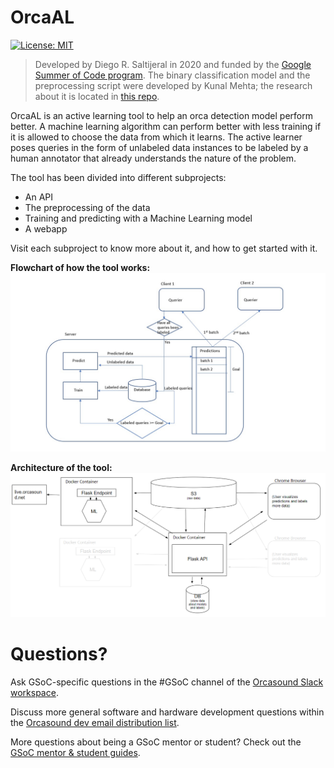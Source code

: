 # OrcaAL

[![License: MIT](https://img.shields.io/badge/License-MIT-yellow.svg)](https://github.com/orcasound/orcaal/blob/master/LICENSE)

> Developed by Diego R. Saltijeral in 2020 and funded by the [Google Summer of Code program](https://summerofcode.withgoogle.com/). The binary classification model and the preprocessing script were developed by Kunal Mehta; the research about it is located in [this repo](https://github.com/orcasound/orcaal-research).

OrcaAL is an active learning tool to help an orca detection model perform better. A machine learning algorithm can perform better with less training if it is allowed to choose the data from which it learns. The active learner poses queries in the form of unlabeled data instances to be labeled by a human annotator that already understands the nature of the problem.

The tool has been divided into different subprojects:

-   An API
-   The preprocessing of the data
-   Training and predicting with a Machine Learning model
-   A webapp

Visit each subproject to know more about it, and how to get started with it.

**Flowchart of how the tool works:**  
![flowchart](api/assets/flowchart.jpg)

**Architecture of the tool:**
![architecture](api/assets/architecture.png)

# Questions?

Ask GSoC-specific questions in the #GSoC channel of the [Orcasound Slack workspace](https://join.slack.com/t/orcasound/shared_invite/zt-bd1jk2q9-FjeWr3OzocDBwDgS0g1FdQ).

Discuss more general software and hardware development questions within the [Orcasound dev email distribution list](http://lists.orcasound.net/listinfo.cgi/dev-orcasound.net).

More questions about being a GSoC mentor or student? Check out the [GSoC mentor & student guides](https://google.github.io/gsocguides/).
